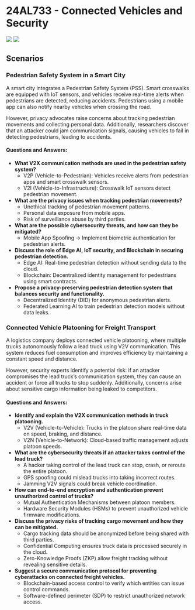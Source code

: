# 24AL733 - Connected Vehicles and Security 
![](https://img.shields.io/badge/PG-blue) ![](https://img.shields.io/badge/Subject-CVS-blue) <br/>

## Scenarios 
### Pedestrian Safety System in a Smart City
A smart city integrates a Pedestrian Safety System (PSS). Smart crosswalks are equipped with IoT sensors, and vehicles receive real-time alerts when pedestrians are detected, reducing accidents. Pedestrians using a mobile app can also notify nearby vehicles when crossing the road.

However, privacy advocates raise concerns about tracking pedestrian movements and collecting personal data. Additionally, researchers discover that an attacker could jam communication signals, causing vehicles to fail in detecting pedestrians, leading to accidents.

#### Questions and Answers:
- **What V2X communication methods are used in the pedestrian safety system?**
  - V2P (Vehicle-to-Pedestrian): Vehicles receive alerts from pedestrian apps and smart crosswalk sensors.
  - V2I (Vehicle-to-Infrastructure): Crosswalk IoT sensors detect pedestrian movement.
- **What are the privacy issues when tracking pedestrian movements?**
  - Unethical tracking of pedestrian movement patterns.
  - Personal data exposure from mobile apps.
  - Risk of surveillance abuse by third parties. 
- **What are the possible cybersecurity threats, and how can they be mitigated?**
  - Mobile App Spoofing → Implement biometric authentication for pedestrian alerts.
- **Discuss the role of Edge AI, IoT security, and Blockchain in securing pedestrian detection.**
  - Edge AI: Real-time pedestrian detection without sending data to the cloud.
  - Blockchain: Decentralized identity management for pedestrians using smart contracts.
- **Propose a privacy-preserving pedestrian detection system that balances security and functionality.**
  - Decentralized Identity (DID) for anonymous pedestrian alerts.
  - Federated Learning AI to train pedestrian detection models without data leaks.

### Connected Vehicle Platooning for Freight Transport
A logistics company deploys connected vehicle platooning, where multiple trucks autonomously follow a lead truck using V2V communication. This system reduces fuel consumption and improves efficiency by maintaining a constant speed and distance.

However, security experts identify a potential risk: if an attacker compromises the lead truck’s communication system, they can cause an accident or force all trucks to stop suddenly. Additionally, concerns arise about sensitive cargo information being leaked to competitors.

#### Questions and Answers:
- **Identify and explain the V2X communication methods in truck platooning.**
  - V2V (Vehicle-to-Vehicle): Trucks in the platoon share real-time data on speed, braking, and distance.
  - V2N (Vehicle-to-Network): Cloud-based traffic management adjusts platoon speeds. 
- **What are the cybersecurity threats if an attacker takes control of the lead truck?**
  - A hacker taking control of the lead truck can stop, crash, or reroute the entire platoon.
  - GPS spoofing could mislead trucks into taking incorrect routes.
  - Jamming V2V signals could break vehicle coordination. 
- **How can end-to-end encryption and authentication prevent unauthorized control of trucks?**
  - Mutual Authentication Mechanisms between platoon members.
  - Hardware Security Modules (HSMs) to prevent unauthorized vehicle firmware modifications.
- **Discuss the privacy risks of tracking cargo movement and how they can be mitigated.**
  - Cargo tracking data should be anonymized before being shared with third parties.
  - Confidential Computing ensures truck data is processed securely in the cloud.
  - Zero-Knowledge Proofs (ZKP) allow freight tracking without revealing sensitive details.
- **Suggest a secure communication protocol for preventing cyberattacks on connected freight vehicles.**
  - Blockchain-based access control to verify which entities can issue control commands.
  - Software-defined perimeter (SDP) to restrict unauthorized network access. 
